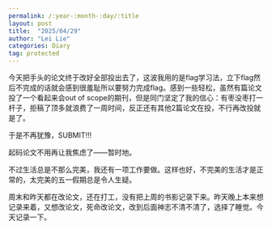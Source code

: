 ```yaml
---
permalink: /:year-:month-:day/:title
layout: post
title:  "2025/04/29"
author: "Lei Lie"
categories: Diary
tag: protected
---
```


今天把手头的论文终于改好全部投出去了，这波我用的是flag学习法，立下flag然后不完成的话就会感到很羞耻所以要努力完成flag。感到一些轻松，虽然有篇论文投了一个看起来会out of scope的期刊，但是同门坚定了我的信心：有枣没枣打一杆子，拒稿了顶多就浪费了一周时间，反正还有其他2篇论文在投，不行再改投就是了。

于是不再犹豫，SUBMIT!!!

起码论文不用再让我焦虑了——暂时地。

不过生活总是不那么完美，我还有一项工作要做。这样也好，不完美的生活才是正常的，太完美的五一假期总是令人生疑。

周末和昨天都在改论文，还在打工，没有把上周的书影记录下来。昨天晚上本来想记录来着，又想改论文，死命改论文，改到后面神志不清不清了，选择了睡觉。今天记录一下。